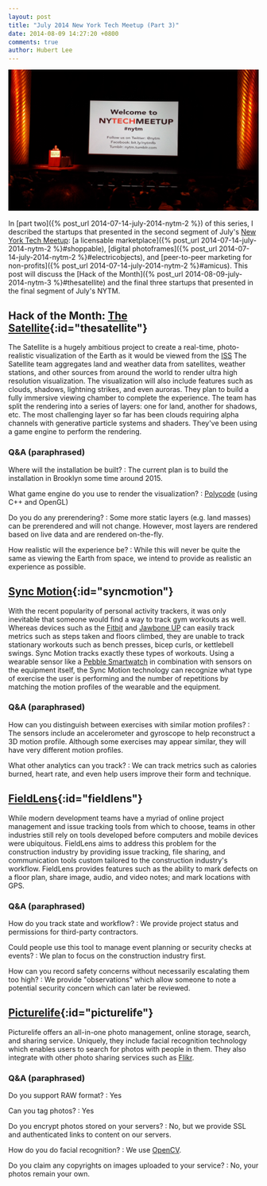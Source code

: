 ```yaml
---
layout: post
title: "July 2014 New York Tech Meetup (Part 3)"
date: 2014-08-09 14:27:20 +0800
comments: true
author: Hubert Lee
---
```

![Welcome to NYTM](/images/posts/2014-07-01-nytm.jpg)

In [part two]({% post_url 2014-07-14-july-2014-nytm-2 %})
of this series, I described the startups that presented in the second segment of
July's [New York Tech Meetup](http://www.meetup.com/ny-tech/):
[a licensable marketplace]({% post_url 2014-07-14-july-2014-nytm-2 %}#shoppable),
[digital photoframes]({% post_url 2014-07-14-july-2014-nytm-2 %}#electricobjects),
and
[peer-to-peer marketing for non-profits]({% post_url 2014-07-14-july-2014-nytm-2 %}#amicus).
This post will discuss the
[Hack of the Month]({% post_url 2014-08-09-july-2014-nytm-3 %}#thesatellite)
and the final three startups that presented in the final segment of July's NYTM.

<!--more-->

## Hack of the Month: [The Satellite](http://www.thesatellite.org/){:id="thesatellite"}

The Satellite is a hugely ambitious project to create a real-time,
photo-realistic visualization of the Earth as it would be viewed from the
[ISS](http://en.wikipedia.org/wiki/International_Space_Station)
The Satellite team aggregates land and weather data from satellites, weather
stations, and other sources from around the world to render ultra high
resolution visualization. The visualization will also include features such as
clouds, shadows, lightning strikes, and even auroras. They plan to build a
fully immersive viewing chamber to complete the experience. The team has split
the rendering into a series of layers: one for land, another for shadows, etc.
The most challenging layer so far has been clouds requiring alpha channels
with generative particle systems and shaders. They've been using a game engine
to perform the rendering.

### Q&A (paraphrased)

Where will the installation be built?
: The current plan is to build the installation in Brooklyn some time around
  2015.

What game engine do you use to render the visualization?
: [Polycode](http://polycode.org/) (using C++ and OpenGL)

Do you do any prerendering?
: Some more static layers (e.g. land masses) can be prerendered and will not
  change. However, most layers are rendered based on live data and are
  rendered on-the-fly.

How realistic will the experience be?
: While this will never be quite the same as viewing the Earth from space,
  we intend to provide as realistic an experience as possible.

## [Sync Motion](http://syncmotion.co/){:id="syncmotion"}

With the recent popularity of personal activity trackers, it was only
inevitable that someone would find a way to track gym workouts as well.
Whereas devices such as the
[Fitbit](http://www.fitbit.com/) and [Jawbone UP](https://jawbone.com/up)
can easily track metrics such as steps taken and floors climbed, they are
unable to track stationary workouts such as bench presses, bicep curls, or
kettlebell swings. Sync Motion tracks exactly these types of workouts. Using
a wearable sensor like a
[Pebble Smartwatch](https://getpebble.com/)
in combination with sensors on the equipment itself, the Sync Motion technology
can recognize what type of exercise the user is performing and the number of
repetitions by matching the motion profiles of the wearable and the equipment.

### Q&A (paraphrased)

How can you distinguish between exercises with similar motion profiles?
: The sensors include an accelerometer and gyroscope to help reconstruct a
  3D motion profile. Although some exercises may appear similar, they will
  have very different motion profiles.

What other analytics can you track?
: We can track metrics such as calories burned, heart rate, and even help
  users improve their form and technique.

## [FieldLens](http://fieldlens.com/){:id="fieldlens"}

While modern development teams have a myriad of online project management and
issue tracking tools from which to choose, teams in other industries still
rely on tools developed before computers and mobile devices were ubiquitous.
FieldLens aims to address this problem for the construction industry by
providing issue tracking, file sharing, and communication tools custom
tailored to the construction industry's workflow. FieldLens provides features
such as the ability to mark defects on a floor plan, share image, audio, and
video notes; and mark locations with GPS.

### Q&A (paraphrased)

How do you track state and workflow?
: We provide project status and permissions for third-party contractors.

Could people use this tool to manage event planning or security checks at events?
: We plan to focus on the construction industry first.

How can you record safety concerns without necessarily escalating them too high?
: We provide "observations" which allow someone to note a potential
  security concern which can later be reviewed.

## [Picturelife](https://picturelife.com/){:id="picturelife"}

Picturelife offers an all-in-one photo management, online storage, search, and
sharing service. Uniquely, they include facial recognition technology which
enables users to search for photos with people in them. They also integrate
with other photo sharing services such as [Flikr](https://www.flickr.com/).

### Q&A (paraphrased)

Do you support RAW format?
: Yes

Can you tag photos?
: Yes

Do you encrypt photos stored on your servers?
: No, but we provide SSL and authenticated links to content on our servers.

How do you do facial recognition?
: We use [OpenCV](http://opencv.org/).

Do you claim any copyrights on images uploaded to your service?
: No, your photos remain your own.

